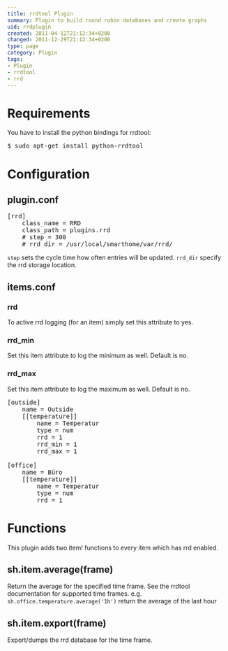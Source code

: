 ```yaml
---
title: rrdtool Plugin
summary: Plugin to build round robin databases and create graphs
uid: rrdplugin
created: 2011-04-12T21:12:34+0200
changed: 2011-12-29T21:12:34+0200
type: page
category: Plugin
tags:
- Plugin
- rrdtool
- rrd
---
```


Requirements
============
You have to install the python bindings for rrdtool:
<pre>$ sudo apt-get install python-rrdtool</pre>

Configuration
=============

plugin.conf
-----------
<pre>
[rrd]
    class_name = RRD
    class_path = plugins.rrd
    # step = 300
    # rrd_dir = /usr/local/smarthome/var/rrd/
</pre>

`step` sets the cycle time how often entries will be updated.
`rrd_dir` specify the rrd storage location.

items.conf
--------------

### rrd
To active rrd logging (for an item) simply set this attribute to yes.

### rrd_min
Set this item attribute to log the minimum as well. Default is no.

### rrd_max
Set this item attribute to log the maximum as well. Default is no.

<pre>
[outside]
    name = Outside
    [[temperature]]
        name = Temperatur
        type = num
        rrd = 1
        rrd_min = 1
        rrd_max = 1

[office]
    name = Büro
    [[temperature]]
        name = Temperatur
        type = num
        rrd = 1
</pre>

# Functions
This plugin adds two item! functions to every item which has rrd enabled.

## sh.item.average(frame)
Return the average for the specified time frame. See the rrdtool documentation for supported time frames.
e.g. `sh.office.temperature.average('1h')` return the average of the last hour

## sh.item.export(frame)
Export/dumps the rrd database for the time frame.
